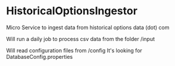 # HistoricalOptionsIngestor
Micro Service to ingest data from historical options data (dot) com

Will run a daily job to process csv data from the folder /input

Will read configuration files from /config
It's looking for DatabaseConfig.properties
  
